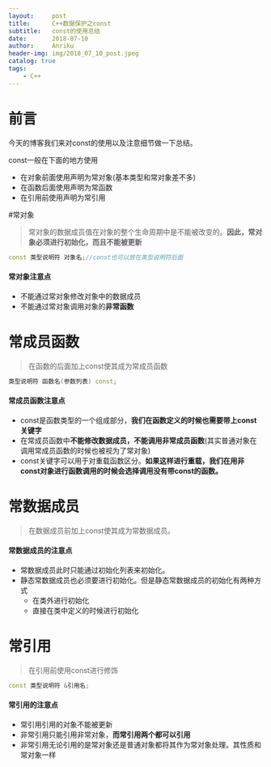 ```yaml
---
layout:     post
title:      C++数据保护之const
subtitle:   const的使用总结
date:       2018-07-10
author:     Anriku
header-img: img/2018_07_10_post.jpeg
catalog: true
tags:
    - C++
---
```


# 前言

今天的博客我们来对const的使用以及注意细节做一下总结。

const一般在下面的地方使用

* 在对象前面使用声明为常对象(基本类型和常对象差不多)
* 在函数后面使用声明为常函数
* 在引用前使用声明为常引用



#常对象

> 常对象的数据成员值在对象的整个生命周期中是不能被改变的。**因此，常对象必须进行初始化，而且不能被更新**

```c++
const 类型说明符 对象名;//const也可以放在类型说明符后面
```

 

#### 常对象注意点

* 不能通过常对象修改对象中的数据成员
* 不能通过常对象调用对象的**非常函数**





# 常成员函数

> 在函数的后面加上const使其成为常成员函数

```c++
类型说明符 函数名(参数列表) const;
```



#### 常成员函数注意点

* const是函数类型的一个组成部分，**我们在函数定义的时候也需要带上const关键字**
* 在常成员函数中**不能修改数据成员，不能调用非常成员函数**(其实普通对象在调用常成员函数的时候也被视为了常对象)
* const关键字可以用于对重载函数区分。**如果这样进行重载，我们在用非const对象进行函数调用的时候会选择调用没有带const的函数。**



# 常数据成员

> 在数据成员前加上const使其成为常数据成员。



#### 常数据成员的注意点

* 常数据成员此时只能通过初始化列表来初始化。
* 静态常数据成员也必须要进行初始化。但是静态常数据成员的初始化有两种方式
  * 在类外进行初始化
  * 直接在类中定义的时候进行初始化





# 常引用

> 在引用前使用const进行修饰

```c++
const 类型说明符 &引用名;
```





#### 常引用的注意点

* 常引用引用的对象不能被更新
* 非常引用只能引用非常对象，**而常引用两个都可以引用**
* 非常引用无论引用的是常对象还是普通对象都将其作为常对象处理。其性质和常对象一样




